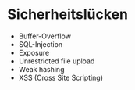 # Sicherheitslücken

* Buffer-Overflow
* SQL-Injection
* Exposure
* Unrestricted file upload
* Weak hashing
* XSS (Cross Site Scripting)

